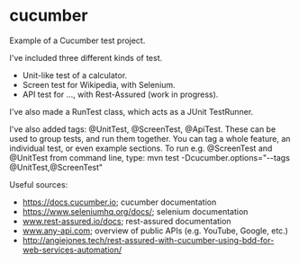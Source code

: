 # cucumber

Example of a Cucumber test project.

I've included three different kinds of test.
- Unit-like test of a calculator.
- Screen test for Wikipedia, with Selenium.
- API test for ..., with Rest-Assured (work in progress).

I've also made a RunTest class, which acts as a JUnit TestRunner.

I've also added tags: @UnitTest, @ScreenTest, @ApiTest.
These can be used to group tests, and run them together.
You can tag a whole feature, an individual test, or even example sections.
To run e.g. @ScreenTest and @UnitTest from command line, type:
mvn test -Dcucumber.options="--tags @UnitTest,@ScreenTest"

Useful sources:
- https://docs.cucumber.io; cucumber documentation
- https://www.seleniumhq.org/docs/; selenium documentation
- www.rest-assured.io/docs; rest-assured documentation
- www.any-api.com; overview of public APIs (e.g. YouTube, Google, etc.)
- http://angiejones.tech/rest-assured-with-cucumber-using-bdd-for-web-services-automation/